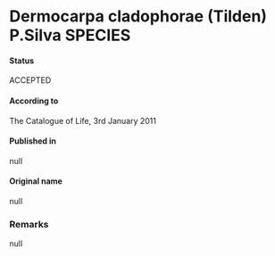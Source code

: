 # Dermocarpa cladophorae (Tilden) P.Silva SPECIES

#### Status
ACCEPTED

#### According to
The Catalogue of Life, 3rd January 2011

#### Published in
null

#### Original name
null

### Remarks
null